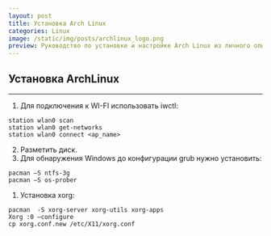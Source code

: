 ```yaml
---
layout: post
title: Установка Arch Linux  
categories: Linux
image: /static/img/posts/archlinux_logo.png
preview: Руководство по установке и настройке Arch Linux из личного опыта
---
```


## Установка ArchLinux
---
1. Для подключения к WI-FI использовать iwctl:
```
station wlan0 scan
station wlan0 get-networks
station wlan0 connect <ap_name>
```
2. Разметить диск. 
3. Для обнаружения Windows до конфигурации grub нужно установить:
```
pacman –S ntfs-3g 
pacman –S os-prober
```
1. Установка xorg:
```
pacman  -S xorg-server xorg-utils xorg-apps
Xorg :0 –configure
cp xorg.conf.new /etc/X11/xorg.conf
```